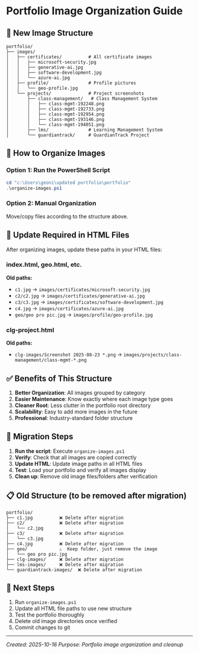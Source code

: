 # Portfolio Image Organization Guide

## 📁 New Image Structure

```
portfolio/
├── images/
│   ├── certificates/          # All certificate images
│   │   ├── microsoft-security.jpg
│   │   ├── generative-ai.jpg
│   │   ├── software-development.jpg
│   │   └── azure-ai.jpg
│   ├── profile/               # Profile pictures
│   │   └── geo-profile.jpg
│   └── projects/              # Project screenshots
│       ├── class-management/   # Class Management System
│       │   ├── class-mgmt-192248.png
│       │   ├── class-mgmt-192733.png
│       │   ├── class-mgmt-192954.png
│       │   ├── class-mgmt-193146.png
│       │   └── class-mgmt-194051.png
│       ├── lms/               # Learning Management System
│       └── guardiantrack/     # GuardianTrack Project
```

## 🚀 How to Organize Images

### Option 1: Run the PowerShell Script
```powershell
cd "c:\Users\geoni\updated portfolio\portfolio"
.\organize-images.ps1
```

### Option 2: Manual Organization
Move/copy files according to the structure above.

## 📝 Update Required in HTML Files

After organizing images, update these paths in your HTML files:

### index.html, geo.html, etc.
**Old paths:**
- `c1.jpg` → `images/certificates/microsoft-security.jpg`
- `c2/c2.jpg` → `images/certificates/generative-ai.jpg`
- `c3/c3.jpg` → `images/certificates/software-development.jpg`
- `c4.jpg` → `images/certificates/azure-ai.jpg`
- `geo/geo pro pic.jpg` → `images/profile/geo-profile.jpg`

### clg-project.html
**Old paths:**
- `clg-images/Screenshot 2025-08-23 *.png` → `images/projects/class-management/class-mgmt-*.png`

## ✅ Benefits of This Structure

1. **Better Organization**: All images grouped by category
2. **Easier Maintenance**: Know exactly where each image type goes
3. **Cleaner Root**: Less clutter in the portfolio root directory
4. **Scalability**: Easy to add more images in the future
5. **Professional**: Industry-standard folder structure

## 🔄 Migration Steps

1. **Run the script**: Execute `organize-images.ps1`
2. **Verify**: Check that all images are copied correctly
3. **Update HTML**: Update image paths in all HTML files
4. **Test**: Load your portfolio and verify all images display
5. **Clean up**: Remove old image files/folders after verification

## 📋 Old Structure (to be removed after migration)

```
portfolio/
├── c1.jpg          ❌ Delete after migration
├── c2/             ❌ Delete after migration
│   └── c2.jpg
├── c3/             ❌ Delete after migration
│   └── c3.jpg
├── c4.jpg          ❌ Delete after migration
├── geo/            ⚠️  Keep folder, just remove the image
│   └── geo pro pic.jpg
├── clg-images/     ❌ Delete after migration
├── lms-images/     ❌ Delete after migration
└── guardiantrack-images/  ❌ Delete after migration
```

## 🎯 Next Steps

1. Run `organize-images.ps1`
2. Update all HTML file paths to use new structure
3. Test the portfolio thoroughly
4. Delete old image directories once verified
5. Commit changes to git

---
*Created: 2025-10-16*
*Purpose: Portfolio image organization and cleanup*

